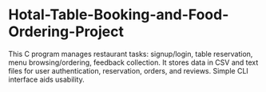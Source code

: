 # Hotal-Table-Booking-and-Food-Ordering-Project
This C program manages restaurant tasks: signup/login, table reservation, menu browsing/ordering, feedback collection. It stores data in CSV and text files for user authentication, reservation, orders, and reviews. Simple CLI interface aids usability.

